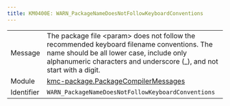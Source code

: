 ```yaml
---
title: KM0400E: WARN_PackageNameDoesNotFollowKeyboardConventions
---
```


|            |           |
|------------|---------- |
| Message    | The package file &lt;param&gt; does not follow the recommended keyboard filename conventions\. The name should be all lower case, include only alphanumeric characters and underscore \(\_\), and not start with a digit\. |
| Module     | [kmc-package.PackageCompilerMessages](kmc-package.packagecompilermessages) |
| Identifier | `WARN_PackageNameDoesNotFollowKeyboardConventions` |


